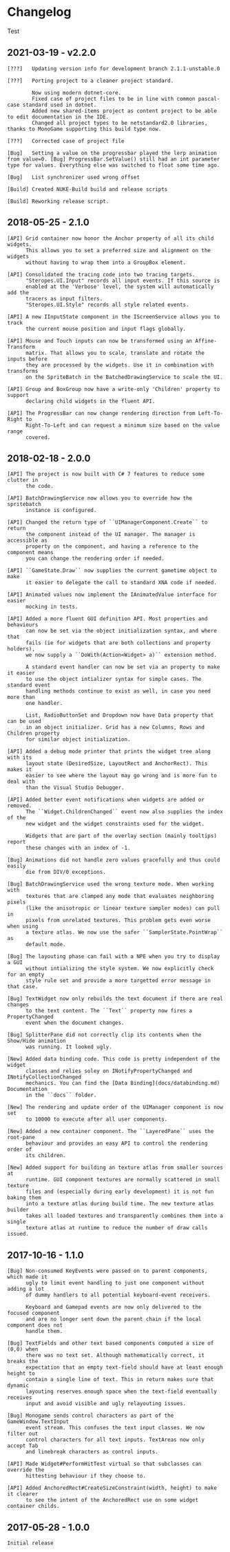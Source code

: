 # Changelog

Test

## 2021-03-19 - v2.2.0

    [???]   Updating version info for development branch 2.1.1-unstable.0

    [???]   Porting project to a cleaner project standard.

            Now using modern dotnet-core.
            Fixed case of project files to be in line with common pascal-case standard used in dotnet.
            Added new shared-items project as content project to be able to edit documentation in the IDE.
            Changed all project types to be netstandard2.0 libraries, thanks to MonoGame supporting this build type now.
            
    [???]   Corrected case of project file

    [Bug]   Setting a value on the progressbar played the lerp animation from value=0. [Bug] ProgressBar.SetValue() still had an int parameter type for values. Everything else was switched to float some time ago.

    [Bug]   List synchronizer used wrong offset

    [Build] Created NUKE-Build build and release scripts

    [Build] Reworking release script.

## 2018-05-25 - 2.1.0

    [API] Grid container now honor the Anchor property of all its child widgets.
          This allows you to set a preferred size and alignment on the widgets
          without having to wrap them into a GroupBox element.

    [API] Consolidated the tracing code into two tracing targets. 
          "Steropes.UI.Input" records all input events. If this source is 
          enabled at the 'Verbose' level, the system will automatically add the
          tracers as input filters.
          "Steropes.UI.Style" records all style related events.

    [API] A new IInputState component in the IScreenService allows you to track
          the current mouse position and input flags globally. 

    [API] Mouse and Touch inputs can now be transformed using an Affine-Transform
          matrix. That allows you to scale, translate and rotate the inputs before
          they are processed by the widgets. Use it in combination with transforms
          on the SpriteBatch in the BatchedDrawingService to scale the UI.

    [API] Group and BoxGroup now have a write-only 'Children' property to support
          declaring child widgets in the fluent API.

    [API] The ProgressBar can now change rendering direction from Left-To-Right to 
          Right-To-Left and can request a minimum size based on the value range
          covered.

## 2018-02-18 - 2.0.0

    [API] The project is now built with C# 7 features to reduce some clutter in
          the code. 
          
    [API] BatchDrawingService now allows you to override how the spritebatch 
          instance is configured.
          
    [API] Changed the return type of ``UIManagerComponent.Create`` to return 
          the component instead of the UI manager. The manager is accessible as 
          property on the component, and having a reference to the component means 
          you can change the rendering order if needed.
    
    [API] ``GameState.Draw`` now supplies the current gametime object to make
          it easier to delegate the call to standard XNA code if needed.
    
    [API] Animated values now implement the IAnimatedValue interface for easier
          mocking in tests. 
          
    [API] Added a more fluent GUI definition API. Most properties and behaviours 
          can now be set via the object initialization syntax, and where that 
          fails (ie for widgets that are both collections and property holders),
          we now supply a ``DoWith(Action<Widget> a)`` extension method. 
          
          A standard event handler can now be set via an property to make it easier
          to use the object intializer syntax for simple cases. The standard event
          handling methods continue to exist as well, in case you need more than 
          one handler.  
          
          List, RadioButtonSet and Dropdown now have Data property that can be used 
          in an object initializer. Grid has a new Columns, Rows and Children property 
          for similar object initialization.
          
    [API] Added a debug mode printer that prints the widget tree along with its
          layout state (DesiredSize, LayoutRect and AnchorRect). This makes it 
          easier to see where the layout may go wrong and is more fun to deal with
          than the Visual Studio Debugger.      
          
    [API] Added better event notifications when widgets are added or removed.
          The ``Widget.ChildrenChanged`` event now also supplies the index of the
          new widget and the widget constraints used for the widget.
          
          Widgets that are part of the overlay section (mainly tooltips) report
          these changes with an index of -1. 
                
    [Bug] Animations did not handle zero values gracefully and thus could easily
          die from DIV/0 exceptions.      
    
    [Bug] BatchDrawingService used the wrong texture mode. When working with 
          textures that are clamped any mode that evaluates neighboring pixels
          (like the anisotropic or linear texture sampler modes) can pull in
          pixels from unrelated textures. This problem gets even worse when using
          a texture atlas. We now use the safer ``SamplerState.PointWrap`` as 
          default mode.            

    [Bug] The layouting phase can fail with a NPE when you try to display a GUI 
          without intializing the style system. We now explicitly check for an empty
          style rule set and provide a more targetted error message in that case.

    [Bug] TextWidget now only rebuilds the text document if there are real changes
          to the text content. The ``Text`` property now fires a PropertyChanged
          event when the document changes. 
     
    [Bug] SplitterPane did not correctly clip its contents when the Show/Hide animation
          was running. It looked ugly.
 
    [New] Added data binding code. This code is pretty independent of the widget
          classes and relies soley on INotifyPropertyChanged and INotifyCollectionChanged
          mechanics. You can find the [Data Binding](docs/databinding.md) Documentation
          in the ``docs`` folder.

    [New] The rendering and update order of the UIManager component is now set 
          to 10000 to execute after all user components.

    [New] Added a new container component. The ``LayeredPane`` uses the root-pane
          behaviour and provides an easy API to control the rendering order of 
          its children. 

    [New] Added support for building an texture atlas from smaller sources at 
          runtime. GUI component textures are normally scattered in small texture
          files and (especially during early development) it is not fun baking them 
          into a texture atlas during build time. The new texture atlas builder
          takes all loaded textures and transparently combines them into a single 
          texture atlas at runtime to reduce the number of draw calls issued.  

## 2017-10-16 - 1.1.0

    [Bug] Non-consumed KeyEvents were passed on to parent components, which made it 
          ugly to limit event handling to just one component without adding a lot
          of dummy handlers to all potential keyboard-event receivers.

          Keyboard and Gamepad events are now only delivered to the focused component
          and are no longer sent down the parent chain if the local component does not
          handle them.

    [Bug] TextFields and other text based components computed a size of (0,0) when
          there was no text set. Although mathematically correct, it breaks the
          expectation that an empty text-field should have at least enough height to 
          contain a single line of text. This in return makes sure that dynamic 
          layouting reserves enough space when the text-field eventually receives
          input and avoid visible and ugly relayouting issues.

    [Bug] Monogame sends control characters as part of the GameWindow.TextInput
          event stream. This confuses the text input classes. We now filter out
          control characters for all text inputs. TextAreas now only accept Tab
          and linebreak characters as control inputs.

    [API] Made Widget#PerformHitTest virtual so that subclasses can override the
          hittesting behaviour if they choose to. 

    [API] Added AnchoredRect#CreateSizeConstraint(width, height) to make it clearer
          to see the intent of the AnchoredRect use on some widget container childs.

## 2017-05-28 - 1.0.0

    Initial release


